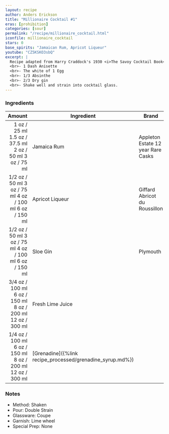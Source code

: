 ```yaml
---
layout: recipe
author: Anders Erickson
title: "Millionaire Cocktail #1"
eras: [prohibition]
categories: [sour]
permalink: "/recipe/millionaire_cocktail.html"
iconfile: millionaire_cocktail
stars: 0
base_spirits: "Jamaican Rum, Apricot Liqueur"
youtube: "CZ5KSKO3sbQ"
excerpt: |
  Recipe adapted from Harry Craddock's 1930 <i>The Savoy Cocktail Book</i>. Craddock also lists a "Millionaire Cocktail (No.2)" as follows: 
  <br>- 1 Dash Anisette
  <br>- The white of 1 Egg
  <br>- 1/3 Absinthe
  <br>- 2/3 Dry gin
  <br>- Shake well and strain into cocktail glass.
---
```


### Ingredients

| Amount | Ingredient                                      | Brand                              |
| -----: | ----------------------------------------------- | ---------------------------------- |
|   <span class="onex active">1 oz / 25 ml</span> <span class="onehalfx">1.5 oz / 37.5 ml</span> <span class="twox">2 oz / 50 ml</span> <span class="threex">3 oz / 75 ml</span> | Jamaica Rum                                     | Appleton Estate 12 year Rare Casks |
| 1/<span class="onex active">2 oz / 50 ml</span> <span class="onehalfx">3 oz / 75 ml</span> <span class="twox">4 oz / 100 ml</span> <span class="threex">6 oz / 150 ml</span> | Apricot Liqueur                                 | Giffard Abricot du Roussillon      |
| 1/<span class="onex active">2 oz / 50 ml</span> <span class="onehalfx">3 oz / 75 ml</span> <span class="twox">4 oz / 100 ml</span> <span class="threex">6 oz / 150 ml</span> | Sloe Gin                                        | Plymouth                           |
| 3/<span class="onex active">4 oz / 100 ml</span> <span class="onehalfx">6 oz / 150 ml</span> <span class="twox">8 oz / 200 ml</span> <span class="threex">12 oz / 300 ml</span> | Fresh Lime Juice                                |
| 1/<span class="onex active">4 oz / 100 ml</span> <span class="onehalfx">6 oz / 150 ml</span> <span class="twox">8 oz / 200 ml</span> <span class="threex">12 oz / 300 ml</span> | [Grenadine]({%link recipe_processed/grenadine_syrup.md%}) |

### Notes

- Method: Shaken
- Pour: Double Strain
- Glassware: Coupe
- Garnish: Lime wheel
- Special Prep: None
